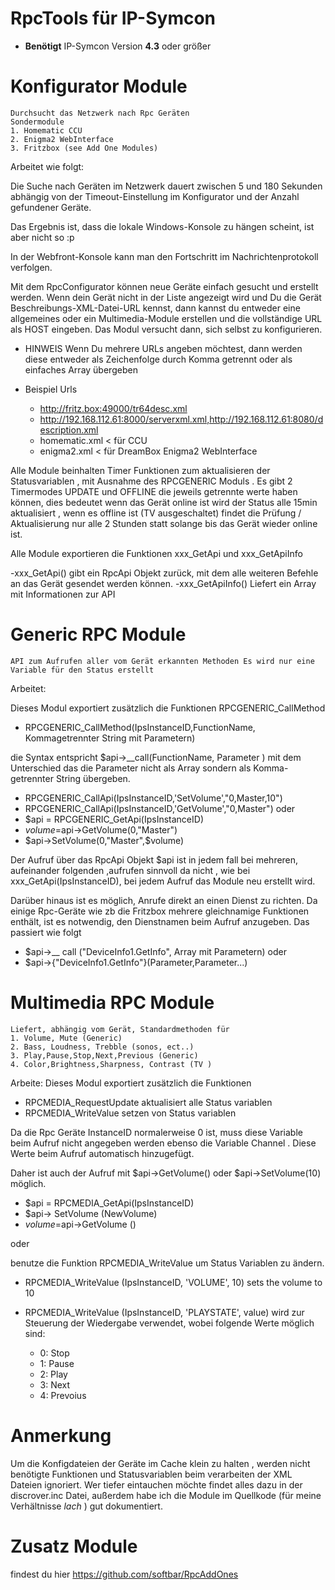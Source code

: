 # RpcTools für IP-Symcon 
- **Benötigt** IP-Symcon Version **4.3** oder größer 


# Konfigurator Module 

	Durchsucht das Netzwerk nach Rpc Geräten
	Sondermodule
	1. Homematic CCU
	2. Enigma2 WebInterface
	3. Fritzbox (see Add One Modules)
  

Arbeitet wie folgt:

Die Suche nach Geräten im Netzwerk dauert zwischen 5 und 180 Sekunden abhängig 
von der Timeout-Einstellung im Konfigurator und der Anzahl gefundener Geräte.

Das Ergebnis ist, dass die lokale Windows-Konsole zu hängen scheint, ist aber nicht so :p

In der Webfront-Konsole kann man den Fortschritt im Nachrichtenprotokoll verfolgen.
 
Mit dem RpcConfigurator können neue Geräte einfach gesucht und erstellt werden.
Wenn dein Gerät nicht in der Liste angezeigt wird und Du die Gerät Beschreibungs-XML-Datei-URL kennst, 
dann kannst du entweder eine allgemeines oder ein Multimedia-Module erstellen
und die vollständige URL als HOST eingeben. Das Modul versucht dann, sich selbst zu konfigurieren.
- HINWEIS Wenn Du mehrere URLs angeben möchtest, dann werden diese entweder als Zeichenfolge durch Komma getrennt oder als einfaches Array übergeben


- Beispiel Urls
	- http://fritz.box:49000/tr64desc.xml
	- http://192.168.112.61:8000/serverxml.xml,http://192.168.112.61:8080/description.xml
	- homematic.xml < für CCU
	- enigma2.xml < für DreamBox Enigma2 WebInterface

Alle Module beinhalten Timer Funktionen zum aktualisieren der Statusvariablen , mit Ausnahme des RPCGENERIC Moduls .
Es gibt 2 Timermodes UPDATE und OFFLINE die jeweils getrennte werte haben können, dies bedeutet 
wenn das Gerät online ist wird der Status alle 15min aktualisiert , wenn es offline ist (TV ausgeschaltet) findet 
die Prüfung / Aktualisierung nur alle 2 Stunden statt solange bis das Gerät wieder online ist.

Alle Module exportieren die Funktionen xxx_GetApi und xxx_GetApiInfo

-xxx_GetApi() 		gibt ein RpcApi Objekt zurück, mit dem alle weiteren Befehle an das Gerät gesendet werden können.
-xxx_GetApiInfo() 	Liefert ein Array mit Informationen zur API


# Generic RPC Module 
	API zum Aufrufen aller vom Gerät erkannten Methoden Es wird nur eine Variable für den Status erstellt
	
Arbeitet:

Dieses Modul exportiert zusätzlich die Funktionen RPCGENERIC_CallMethod
- RPCGENERIC_CallMethod(IpsInstanceID,FunctionName, Kommagetrennter String mit Parametern)

die Syntax entspricht $api->__call(FunctionName, Parameter ) mit dem Unterschied das die Parameter nicht als Array sondern als Komma-getrennter String übergeben.
- RPCGENERIC_CallApi(IpsInstanceID,'SetVolume',"0,Master,10")
- RPCGENERIC_CallApi(IpsInstanceID,'GetVolume',"0,Master")
oder
- $api = RPCGENERIC_GetApi(IpsInstanceID)
- $volume=$api->GetVolume(0,"Master")
- $api->SetVolume(0,"Master",$volume)

Der Aufruf über das RpcApi Objekt $api ist in jedem fall bei mehreren, aufeinander folgenden ,aufrufen sinnvoll da nicht , wie bei  xxx_GetApi(IpsInstanceID), bei jedem Aufruf das Module neu erstellt wird.
 
Darüber hinaus ist es möglich, Anrufe direkt an einen Dienst zu richten. Da einige Rpc-Geräte wie zb die Fritzbox 
mehrere gleichnamige Funktionen enthält, ist es notwendig, den Dienstnamen beim Aufruf anzugeben. Das passiert wie folgt

- $api->__ call ("DeviceInfo1.GetInfo", Array mit Parametern)
oder
- $api->{"DeviceInfo1.GetInfo"}(Parameter,Parameter...)

# Multimedia RPC Module 
	Liefert, abhängig vom Gerät, Standardmethoden für 
	1. Volume, Mute (Generic)
	2. Bass, Loudness, Trebble (sonos, ect..)
	3. Play,Pause,Stop,Next,Previous (Generic)
	4. Color,Brightness,Sharpness, Contrast (TV )

Arbeite:
Dieses Modul exportiert zusätzlich die Funktionen 
- RPCMEDIA_RequestUpdate	aktualisiert alle Status variablen 
- RPCMEDIA_WriteValue		setzen von Status variablen

Da die Rpc Geräte InstanceID normalerweise 0 ist, muss diese Variable beim Aufruf nicht angegeben werden
ebenso die Variable Channel . Diese Werte beim Aufruf automatisch hinzugefügt.

Daher ist auch der Aufruf mit $api->GetVolume() oder $api->SetVolume(10) möglich.

- $api = RPCMEDIA_GetApi(IpsInstanceID)
- $api-> SetVolume (NewVolume)
- $volume=$api->GetVolume ()

oder

benutze die Funktion RPCMEDIA_WriteValue um Status Variablen zu ändern.

- RPCMEDIA_WriteValue (IpsInstanceID, 'VOLUME', 10) sets the volume to 10
- RPCMEDIA_WriteValue (IpsInstanceID, 'PLAYSTATE', value) wird zur Steuerung der Wiedergabe verwendet, wobei folgende Werte möglich sind:
 
	- 0: Stop
	- 1: Pause
	- 2: Play
	- 3: Next
	- 4: Prevoius	

# Anmerkung
Um die Konfigdateien der Geräte im Cache klein zu halten , werden nicht benötigte Funktionen und Statusvariablen beim verarbeiten der XML Dateien ignoriert.
Wer tiefer eintauchen möchte findet alles dazu in der discrover.inc Datei, außerdem habe ich die Module im Quellkode (für meine Verhältnisse *lach* ) gut dokumentiert.

# Zusatz Module

findest du hier <https://github.com/softbar/RpcAddOnes> 
